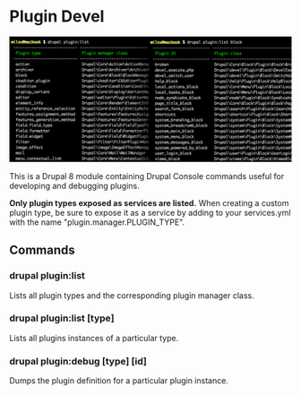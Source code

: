 # Plugin Devel

![Screenshot of terminal commands](https://raw.githubusercontent.com/milesw/plugin_devel/media/screenshot.png)

This is a Drupal 8 module containing Drupal Console commands useful for developing and debugging plugins.

**Only plugin types exposed as services are listed.** When creating a custom plugin type, be sure to expose it as a service by adding to your services.yml with the name "plugin.manager.PLUGIN_TYPE".

## Commands

### drupal plugin:list
Lists all plugin types and the corresponding plugin manager class.

### drupal plugin:list [type]
Lists all plugins instances of a particular type.

### drupal plugin:debug [type] [id]
Dumps the plugin definition for a particular plugin instance.
